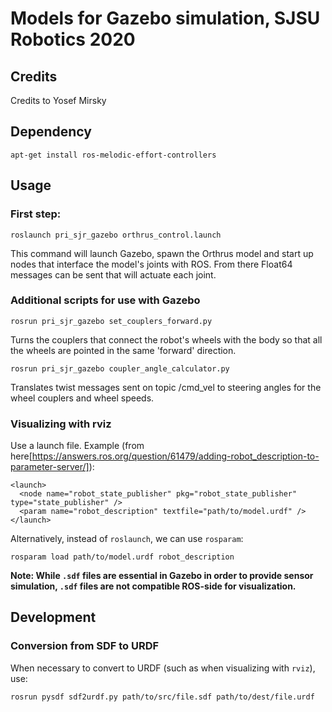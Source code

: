 # Models for Gazebo simulation, SJSU Robotics 2020

## Credits
Credits to Yosef Mirsky

## Dependency
`apt-get install ros-melodic-effort-controllers`

## Usage
### First step: 
```
roslaunch pri_sjr_gazebo orthrus_control.launch
```
This command will launch Gazebo, spawn the Orthrus model and start up nodes that interface the model's joints with ROS. From there Float64 messages can be sent that will actuate each joint. 
### Additional scripts for use with Gazebo
```
rosrun pri_sjr_gazebo set_couplers_forward.py
```
Turns the couplers that connect the robot's wheels with the body so that all the wheels are pointed in the same 'forward' direction.
```
rosrun pri_sjr_gazebo coupler_angle_calculator.py
```
Translates twist messages sent on topic /cmd_vel to steering angles for the wheel couplers and wheel speeds. 



### Visualizing with rviz
Use a launch file. Example (from here[https://answers.ros.org/question/61479/adding-robot_description-to-parameter-server/]):
``` 
<launch>
  <node name="robot_state_publisher" pkg="robot_state_publisher" type="state_publisher" />
  <param name="robot_description" textfile="path/to/model.urdf" />
</launch>
```

Alternatively, instead of `roslaunch`, we can use `rosparam`:
```
rosparam load path/to/model.urdf robot_description
```

**Note: While `.sdf` files are essential in Gazebo in order to provide sensor simulation, `.sdf` files are not compatible ROS-side for visualization.**

## Development
### Conversion from SDF to URDF
When necessary to convert to URDF (such as when visualizing with `rviz`), use:
```
rosrun pysdf sdf2urdf.py path/to/src/file.sdf path/to/dest/file.urdf
```
